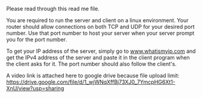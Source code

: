 Please read through this read me file. 

You are required to run the server and client on a linux environment. 
Your router should allow connections on both TCP and UDP for your desired port number. 
Use that port number to host your server when your server prompt you for the port number. 

To get your IP address of the server, simply go to www.whatismyip.com and get the IPv4 address of the server and 
paste it in the client program when the client asks for it. The port number should also follow the client's.

A video link is attached here to google drive because file upload limit: 
https://drive.google.com/file/d/1_wjWNqXffBj73XJ0_7YmcpHG6Xt1-XnU/view?usp=sharing
